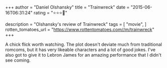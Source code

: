 +++
author = "Daniel Olshansky"
title = "Trainwreck"
date = "2015-06-16T06:31:24"
rating = "⭐⭐⭐🌟"

description = "Olshansky's review of Trainwreck"
tags = [
    "movie",
]
rotten_tomatoes_url = "https://www.rottentomatoes.com//m/trainwreck"
+++

A chick flick worth watching. The plot doesn't deviate much from traditional romcoms, but it has very likeable characters and a lot of good jokes. I've also got to give it to Lebron James for an amazing performance that I didn't see coming.
